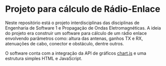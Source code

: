 # Projeto para cálculo de Rádio-Enlace
Neste repositório está o projeto interdisciplinas das disciplinas de Engenharia de Software 1 e Propagação de Ondas Eletromagnéticas. A ideia do projeto era construir um software para cálculo de um rádio enlace envolvendo parâmetros como: altura das antenas, ganhos TX e RX, atenuações de cabo, conector e obstáculo, dentre outros.

O software conta com a integração da API de gráficos [chart.js](https://www.chartjs.org/) e uma estrutura simples HTML e JavaScript.
